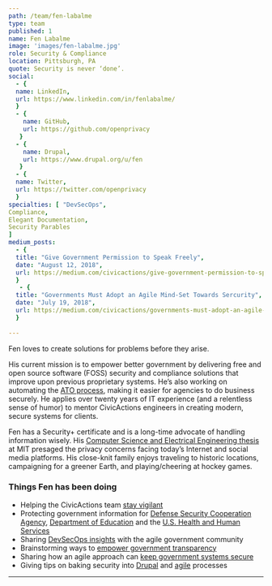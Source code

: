 ```yaml
---
path: /team/fen-labalme
type: team
published: 1
name: Fen Labalme
image: 'images/fen-labalme.jpg'
role: Security & Compliance
location: Pittsburgh, PA
quote: Security is never ‘done’.
social: 
  - {
  name: LinkedIn,
  url: https://www.linkedin.com/in/fenlabalme/
  }
  - {
    name: GitHub,
    url: https://github.com/openprivacy
   }
  - {
    name: Drupal,
    url: https://www.drupal.org/u/fen
   }
  - {
  name: Twitter,
  url: https://twitter.com/openprivacy
  }
specialties: [ "DevSecOps",
Compliance,
Elegant Documentation,
Security Parables
]
medium_posts: 
  - {
  title: "Give Government Permission to Speak Freely",
  date: "August 12, 2018",
  url: https://medium.com/civicactions/give-government-permission-to-speak-freely-d816f8584030
  }
   - {
  title: "Governments Must Adopt an Agile Mind-Set Towards Sercurity",
  date: "July 19, 2018",
  url: https://medium.com/civicactions/governments-must-adopt-an-agile-mind-set-towards-security-f86f4870a38b
  }
  
---
```


Fen loves to create solutions for problems before they arise.

His current mission is to empower better government by delivering free and open source software (FOSS) security and compliance solutions that improve upon previous proprietary systems. He’s also working on automating the [ATO process](https://before-you-ship.18f.gov/ato/), making it easier for agencies to do business securely. He applies over twenty years of IT experience (and a relentless sense of humor) to mentor CivicActions engineers in creating modern, secure systems for clients.

Fen has a Security+ certificate and is a long-time advocate of handling information wisely. His [Computer Science and Electrical Engineering thesis](https://broadcatch.com/NewsPeek_intro.html) at MIT presaged the privacy concerns facing today’s Internet and social media platforms. His close-knit family enjoys traveling to historic locations, campaigning for a greener Earth, and playing/cheering at hockey games.



### Things Fen has been doing
* Helping the CivicActions team [stay vigilant](https://civicactions-handbook.readthedocs.io/en/latest/09-security/awareness/)
* Protecting government information for [Defense Security Cooperation Agency](https://civicactions.com/case-study/globalnet/), [Department of Education](https://lincs.ed.gov/) and the [U.S. Health and Human Services](https://www.healthdata.gov/)
* Sharing [DevSecOps insights](https://www.youtube.com/watch?v=KgLTWrum9IY) with the agile government community
* Brainstorming ways to [empower government transparency](https://medium.com/civicactions/give-government-permission-to-speak-freely-d816f8584030)
* Sharing how an agile approach can [keep government systems secure](https://medium.com/civicactions/governments-must-adopt-an-agile-mind-set-towards-security-f86f4870a38b)
* Giving tips on baking security into [Drupal](https://www.youtube.com/watch?v=mqLy9gbzTu0) and [agile](https://www.youtube.com/watch?v=zcPZsYZXXEg) processes


----------------------------

